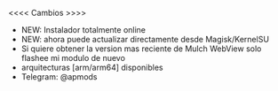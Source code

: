  <<<< Cambios >>>>

 + NEW: Instalador totalmente online
 + NEW: ahora puede actualizar directamente desde Magisk/KernelSU
 + Si quiere obtener la version mas reciente de Mulch WebView solo flashee mi modulo de nuevo
 + arquitecturas [arm/arm64] disponibles
 + Telegram: @apmods

